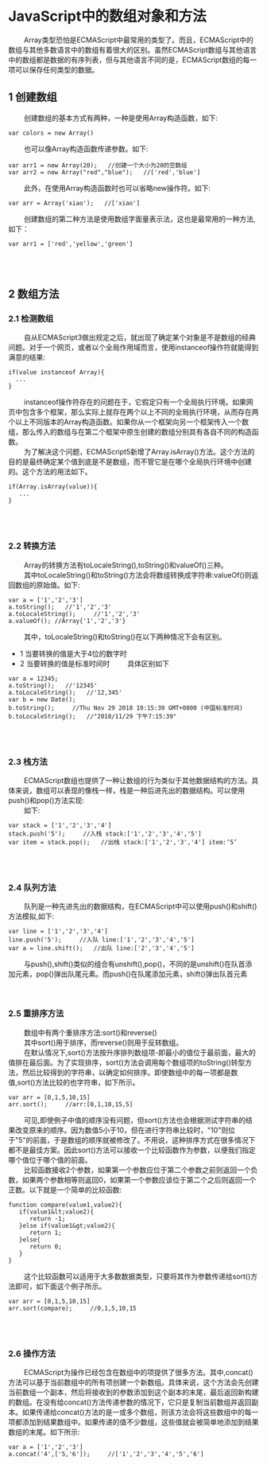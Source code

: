 # JavaScript中的数组对象和方法
&nbsp;&nbsp;&nbsp;&nbsp;&nbsp;&nbsp;&nbsp;&nbsp;Array类型恐怕是ECMAScript中最常用的类型了。而且，ECMAScript中的数组与其他多数语言中的数组有着很大的区别。虽然ECMAScript数组与其他语言中的数组都是数据的有序列表，但与其他语言不同的是，ECMAScript数组的每一项可以保存任何类型的数据。<br>
## 1 创建数组
&nbsp;&nbsp;&nbsp;&nbsp;&nbsp;&nbsp;&nbsp;&nbsp;创建数组的基本方式有两种，一种是使用Array构造函数，如下:<br>
```
var colors = new Array()
```
&nbsp;&nbsp;&nbsp;&nbsp;&nbsp;&nbsp;&nbsp;&nbsp;也可以像Array构造函数传递参数。如下:<br>
```
var arr1 = new Array(20);   //创建一个大小为20的空数组
var arr2 = new Array("red","blue");   //['red','blue']
```
&nbsp;&nbsp;&nbsp;&nbsp;&nbsp;&nbsp;&nbsp;&nbsp;此外，在使用Array构造函数时也可以省略new操作符。如下:<br>
```
var arr = Array('xiao');   //['xiao']
```
&nbsp;&nbsp;&nbsp;&nbsp;&nbsp;&nbsp;&nbsp;&nbsp;创建数组的第二种方法是使用数组字面量表示法，这也是最常用的一种方法,如下：<br>
```
var arr1 = ['red','yellow','green']
```
&nbsp;&nbsp;&nbsp;&nbsp;&nbsp;&nbsp;&nbsp;&nbsp;<br><br>
## 2 数组方法
### 2.1 检测数组
&nbsp;&nbsp;&nbsp;&nbsp;&nbsp;&nbsp;&nbsp;&nbsp;自从ECMAScript3做出规定之后，就出现了确定某个对象是不是数组的经典问题。对于一个网页，或者以个全局作用域而言，使用instanceof操作符就能得到满意的结果:<br>
```
if(value instanceof Array){
  ...
}
```
&nbsp;&nbsp;&nbsp;&nbsp;&nbsp;&nbsp;&nbsp;&nbsp;instanceof操作符存在的问题在于，它假定只有一个全局执行环境。如果网页中包含多个框架，那么实际上就存在两个以上不同的全局执行环境，从而存在两个以上不同版本的Array构造函数。如果你从一个框架向另一个框架传入一个数组，那么传入的数组与在第二个框架中原生创建的数组分别具有各自不同的构造函数。<br>
&nbsp;&nbsp;&nbsp;&nbsp;&nbsp;&nbsp;&nbsp;&nbsp;为了解决这个问题，ECMAScript5新增了Array.isArray()方法。这个方法的目的是最终确定某个值到底是不是数组，而不管它是在哪个全局执行环境中创建的。这个方法的用法如下。<br>
```
if(Array.isArray(value)){
   ...
}
```
&nbsp;&nbsp;&nbsp;&nbsp;&nbsp;&nbsp;&nbsp;&nbsp;<br><br>
### 2.2 转换方法
&nbsp;&nbsp;&nbsp;&nbsp;&nbsp;&nbsp;&nbsp;&nbsp;Array的转换方法有toLocaleString(),toString()和valueOf()三种。<br>
&nbsp;&nbsp;&nbsp;&nbsp;&nbsp;&nbsp;&nbsp;&nbsp;其中toLocaleString()和toString()方法会将数组转换成字符串:valueOf()则返回数组的原始值。如下:<br>
```
var a = ['1','2','3']
a.toString();   //'1','2','3'
a.toLocaleString();     //'1','2','3'
a.valueOf(); //Array{'1','2','3'}
```
&nbsp;&nbsp;&nbsp;&nbsp;&nbsp;&nbsp;&nbsp;&nbsp;其中，toLocaleString()和toString()在以下两种情况下会有区别。<br>
* 1 当要转换的值是大于4位的数字时
* 2 当要转换的值是标准时间时
&nbsp;&nbsp;&nbsp;&nbsp;&nbsp;&nbsp;&nbsp;&nbsp;具体区别如下<br>
```
var a = 12345;
a.toString();   //'12345'
a.toLocaleString();   //'12,345'
var b = new Date();
b.toString();     //Thu Nov 29 2018 19:15:39 GMT+0800 (中国标准时间)
b.toLocaleString();   //"2018/11/29 下午7:15:39"
```
&nbsp;&nbsp;&nbsp;&nbsp;&nbsp;&nbsp;&nbsp;&nbsp;<br><br>
### 2.3 栈方法
&nbsp;&nbsp;&nbsp;&nbsp;&nbsp;&nbsp;&nbsp;&nbsp;ECMAScript数组也提供了一种让数组的行为类似于其他数据结构的方法。具体来说，数组可以表现的像栈一样，栈是一种后进先出的数据结构。可以使用push()和pop()方法实现:<br>
&nbsp;&nbsp;&nbsp;&nbsp;&nbsp;&nbsp;&nbsp;&nbsp;如下:<br>
```
var stack = ['1','2','3','4']
stack.push('5');     //入栈 stack:['1','2','3','4','5']
var item = stack.pop();   //出栈 stack:['1','2','3','4'] item:‘5’
```
&nbsp;&nbsp;&nbsp;&nbsp;&nbsp;&nbsp;&nbsp;&nbsp;<br><br>
### 2.4 队列方法
&nbsp;&nbsp;&nbsp;&nbsp;&nbsp;&nbsp;&nbsp;&nbsp;队列是一种先进先出的数据结构，在ECMAScript中可以使用push()和shift()方法模拟,如下:<br>
```
var line = ['1','2','3','4']
line.push('5');     //入队 line:['1','2','3','4','5']
var a = line.shift();   //出队 line:['2','3','4','5']
```
&nbsp;&nbsp;&nbsp;&nbsp;&nbsp;&nbsp;&nbsp;&nbsp;与push(),shift()类似的组合有unshift(),pop()，不同的是unshift()在队首添加元素，pop()弹出队尾元素。而push()在队尾添加元素，shift()弹出队首元素<br>
&nbsp;&nbsp;&nbsp;&nbsp;&nbsp;&nbsp;&nbsp;&nbsp;<br><br>
### 2.5 重排序方法
&nbsp;&nbsp;&nbsp;&nbsp;&nbsp;&nbsp;&nbsp;&nbsp;数组中有两个重排序方法:sort()和reverse()<br>
&nbsp;&nbsp;&nbsp;&nbsp;&nbsp;&nbsp;&nbsp;&nbsp;其中sort()用于排序，而reverse()则用于反转数组。<br>
&nbsp;&nbsp;&nbsp;&nbsp;&nbsp;&nbsp;&nbsp;&nbsp;在默认情况下,sort()方法按升序排列数组项-即最小的值位于最前面，最大的值排在最后面。为了实现排序，sort()方法会调用每个数组项的toString()转型方法，然后比较得到的字符串，以确定如何排序。即使数组中的每一项都是数值,sort()方法比较的也字符串，如下所示。<br>
```
var arr = [0,1,5,10,15]
arr.sort();     //arr:[0,1,10,15,5]
```
&nbsp;&nbsp;&nbsp;&nbsp;&nbsp;&nbsp;&nbsp;&nbsp;可见,即使例子中值的顺序没有问题，但sort()方法也会根据测试字符串的结果改变原来的顺序。因为数值5小于10，但在进行字符串比较时，"10"则位于"5"的前面，于是数组的顺序就被修改了。不用说，这种排序方式在很多情况下都不是最佳方案。因此sort()方法可以接收一个比较函数作为参数，以便我们指定哪个值位于哪个值的前面。<br>
&nbsp;&nbsp;&nbsp;&nbsp;&nbsp;&nbsp;&nbsp;&nbsp;比较函数接收2个参数，如果第一个参数应位于第二个参数之前则返回一个负数，如果两个参数相等则返回0，如果第一个参数应该位于第二个之后则返回一个正数。以下就是一个简单的比较函数:<br>
```
function compare(value1,value2){
   if(value1&lt;value2){
      return -1;
   }else if(value1&gt;value2){
      return 1;
   }else{
      return 0;
   }
}
```
&nbsp;&nbsp;&nbsp;&nbsp;&nbsp;&nbsp;&nbsp;&nbsp;这个比较函数可以适用于大多数数据类型，只要将其作为参数传递给sort()方法即可，如下面这个例子所示。<br>
```
var arr = [0,1,5,10,15]
arr.sort(compare);     //0,1,5,10,15
```
&nbsp;&nbsp;&nbsp;&nbsp;&nbsp;&nbsp;&nbsp;&nbsp;<br><br>
### 2.6 操作方法
&nbsp;&nbsp;&nbsp;&nbsp;&nbsp;&nbsp;&nbsp;&nbsp;ECMAScript为操作已经包含在数组中的项提供了很多方法。其中,concat()方法可以基于当前数组中的所有项创建一个新数组。具体来说，这个方法会先创建当前数组一个副本，然后将接收到的参数添加到这个副本的末尾，最后返回新构建的数组。在没有给concat()方法传递参数的情况下，它只是复制当前数组并返回副本。如果传递给concat()方法的是一或多个数组，则该方法会将这些数组中的每一项都添加到结果数组中。如果传递的值不少数组，这些值就会被简单地添加到结果数组的末尾。如下所示:<br>
```
var a = ['1','2','3']
a.concat('4',['5,'6']);     //['1','2','3','4','5','6']
```
&nbsp;&nbsp;&nbsp;&nbsp;&nbsp;&nbsp;&nbsp;&nbsp;<br><br>
&nbsp;&nbsp;&nbsp;&nbsp;&nbsp;&nbsp;&nbsp;&nbsp;<br><br>
